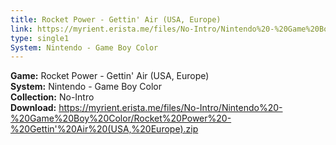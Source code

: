 ```yaml
---
title: Rocket Power - Gettin' Air (USA, Europe)
link: https://myrient.erista.me/files/No-Intro/Nintendo%20-%20Game%20Boy%20Color/Rocket%20Power%20-%20Gettin'%20Air%20(USA,%20Europe).zip
type: single1
System: Nintendo - Game Boy Color
---
```

<b>Game:</b> Rocket Power - Gettin' Air (USA, Europe)<br>
<b>System:</b> Nintendo - Game Boy Color<br>
<b>Collection:</b> No-Intro<br>
<b>Download:</b> https://myrient.erista.me/files/No-Intro/Nintendo%20-%20Game%20Boy%20Color/Rocket%20Power%20-%20Gettin'%20Air%20(USA,%20Europe).zip